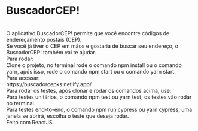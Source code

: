 <h1>BuscadorCEP!</h1>
<br/>
O aplicativo BuscadorCEP! permite que você encontre códigos de
endereçamento postais (CEP).
<br />
Se você já tiver o CEP em mãos e gostaria de buscar seu endereço, o
BuscadorCEP! também vai te ajudar.
<br />
Para rodar:
<br/>
Clone o projeto, no terminal rode o comando npm install ou o comando yarn, após isso, rode o comando npm start ou o comando yarn start.
<br/>
Para acessar:
<br/>
https://buscadorcepks.netlify.app/
<br/>
Para rodar os testes, após clonar e rodar os comandos acima, use: 
<br />
Para testes unitários, o comando npm test ou yarn test, os testes vão rodar no terminal.
<br/>
Para testes end-to-end, o comando npm run cypress ou yarn cypress, uma janela se abrirá, escolha o teste que deseja rodar.
<br />
Feito com ReactJS.
